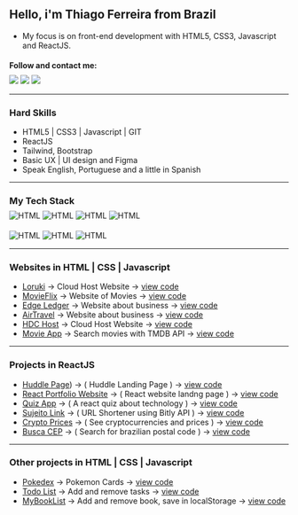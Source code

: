 ## Hello, i'm Thiago Ferreira from Brazil

- My focus is on front-end development with HTML5, CSS3, Javascript and ReactJS. 

#### Follow and contact me:
<div style="display: inline_block; margin:-10px 0 15px 0;">
  <a href="https://www.linkedin.com/in/frontiago" target="_blank"><img src="https://img.shields.io/badge/LinkedIn-0077B5?style=for-the-badge&logo=linkedin&logoColor=white" target="_blank"></a>
  <a href="https://instagram.com/thiagowfer" target="_blank"><img src="https://img.shields.io/badge/-Instagram-%23E4405F?style=for-the-badge&logo=instagram&logoColor=white" target="_blank"></a> 
  <a href="https://behance.net/thiagowfer" target="_blank"><img src="https://img.shields.io/badge/-Behance-blue?style=for-the-badge&logo=behance&logoColor=white" target="_blank"></a>  
  
  
</div>

---

### Hard Skills
- HTML5 | CSS3 | Javascript | GIT 
- ReactJS  
- Tailwind, Bootstrap
- Basic UX | UI design and Figma 
- Speak English, Portuguese and a little in Spanish

---

### My Tech Stack 

<div style="display: inline_block; margin:-10px 0 15px 0;">
 <img align="center" alt="HTML" src="https://img.shields.io/badge/HTML5-E34F26?style=for-the-badge&logo=html5&logoColor=white">
 <img align="center" alt="HTML" src="https://img.shields.io/badge/CSS3-1572B6?style=for-the-badge&logo=css3&logoColor=white">
 <img align="center" alt="HTML" src="https://img.shields.io/badge/JavaScript-323330?style=for-the-badge&logo=javascript&logoColor=F7DF1E">
 <img align="center" alt="HTML" src="https://img.shields.io/badge/React-20232A?style=for-the-badge&logo=react&logoColor=61DAFB">
<br> <br> 
 <img align="center" alt="HTML" src="https://img.shields.io/badge/Tailwind_CSS-38B2AC?style=for-the-badge&logo=tailwind-css&logoColor=white">
 <img align="center" alt="HTML" src="https://img.shields.io/badge/styled--components-DB7093?style=for-the-badge&logo=styled-components&logoColor=white">
 <img align="center" alt="HTML" src="https://img.shields.io/badge/Material--UI-0081CB?style=for-the-badge&logo=material-ui&logoColor=white">

</div> 

---

### Websites in HTML | CSS | Javascript
- [Loruki](https://ioruki.netlify.app) -> Cloud Host Website -> [view code](https://github.com/frontiago/loruki-website )
- [MovieFlix](https://frontiago.github.io/movie-website/) -> Website of Movies -> [view code](https://github.com/frontiago/movie-website) 
- [Edge Ledger](https://frontiago.github.io/edge-ledger/) -> Website about business -> [view code](https://github.com/frontiago/edge-ledger)
- [AirTravel](https://frontiago.github.io/airtravel/) -> Website about business -> [view code](https://github.com/frontiago/airtravel)
- [HDC Host](https://frontiago.github.io/hdc-host/) -> Cloud Host Website -> [view code](https://github.com/frontiago/hdc-host ) 
- [Movie App](https://frontiago.github.io/movie-app/) -> Search movies with TMDB API -> [view code](https://github.com/frontiago/movie-app )

---

### Projects in ReactJS
- [Huddle Page](https://huddlelp.vercel.app/)) -> ( Huddle Landing Page ) -> [view code](https://github.com/frontiago/huddle-lp)
- [React Portfolio Website](https://react-portfolio-dev.netlify.app) -> ( React website landng page ) -> [view code](https://github.com/frontiago/react-portfolio)
- [Quiz App](https://reacttech-quiz.vercel.app/) -> ( A react quiz about technology ) -> [view code](https://github.com/frontiago/react-quiz)
- [Sujeito Link](https://sujeito-link.netlify.app) -> ( URL Shortener using Bitly API ) -> [view code](https://github.com/frontiago/sujeitolink)
- [Crypto Prices](https://react-cryptoprices.netlify.app) -> ( See cryptocurrencies and prices ) -> [view code](https://github.com/frontiago/crypto-prices)
- [Busca CEP](https://react-busca-cep.netlify.app) -> ( Search for brazilian postal code ) -> [view code](https://github.com/frontiago/busca-cep)

---

### Other projects in HTML | CSS | Javascript
- [Pokedex](https://frontiago.github.io/pokedex) ->  Pokemon Cards  -> [view code](https://github.com/frontiago/pokedex)
- [Todo List](https://frontiago.github.io/todo-list-js/) ->  Add and remove tasks -> [view code](https://github.com/frontiago/todo-list-js)
- [MyBookList](https://frontiago.github.io/mybooklist-app/) -> Add and remove book, save in localStorage -> [view code](https://github.com/frontiago/mybooklist-app) 
